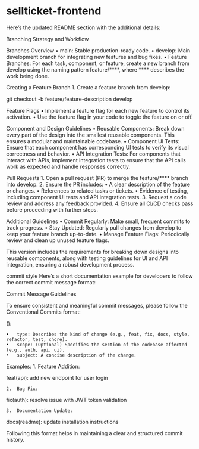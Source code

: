 # sellticket-frontend
Here’s the updated README section with the additional details:

Branching Strategy and Workflow

Branches Overview
	•	main: Stable production-ready code.
	•	develop: Main development branch for integrating new features and bug fixes.
	•	Feature Branches: For each task, component, or feature, create a new branch from develop using the naming pattern feature/****, where **** describes the work being done.

Creating a Feature Branch
	1.	Create a feature branch from develop:

git checkout -b feature/feature-description develop



Feature Flags
	•	Implement a feature flag for each new feature to control its activation.
	•	Use the feature flag in your code to toggle the feature on or off.

Component and Design Guidelines
	•	Reusable Components: Break down every part of the design into the smallest reusable components. This ensures a modular and maintainable codebase.
	•	Component UI Tests: Ensure that each component has corresponding UI tests to verify its visual correctness and behavior.
	•	API Integration Tests: For components that interact with APIs, implement integration tests to ensure that the API calls work as expected and handle responses correctly.

Pull Requests
	1.	Open a pull request (PR) to merge the feature/**** branch into develop.
	2.	Ensure the PR includes:
	•	A clear description of the feature or changes.
	•	References to related tasks or tickets.
	•	Evidence of testing, including component UI tests and API integration tests.
	3.	Request a code review and address any feedback provided.
	4.	Ensure all CI/CD checks pass before proceeding with further steps.

Additional Guidelines
	•	Commit Regularly: Make small, frequent commits to track progress.
	•	Stay Updated: Regularly pull changes from develop to keep your feature branch up-to-date.
	•	Manage Feature Flags: Periodically review and clean up unused feature flags.

This version includes the requirements for breaking down designs into reusable components, along with testing guidelines for UI and API integration, ensuring a robust development process.

commit style Here’s a short documentation example for developers to follow the correct commit message format:

Commit Message Guidelines

To ensure consistent and meaningful commit messages, please follow the Conventional Commits format:

<type>(<scope>): <subject>

	•	type: Describes the kind of change (e.g., feat, fix, docs, style, refactor, test, chore).
	•	scope: (Optional) Specifies the section of the codebase affected (e.g., auth, api, ui).
	•	subject: A concise description of the change.

Examples:
	1.	Feature Addition:

feat(api): add new endpoint for user login


	2.	Bug Fix:

fix(auth): resolve issue with JWT token validation


	3.	Documentation Update:

docs(readme): update installation instructions



Following this format helps in maintaining a clear and structured commit history.
